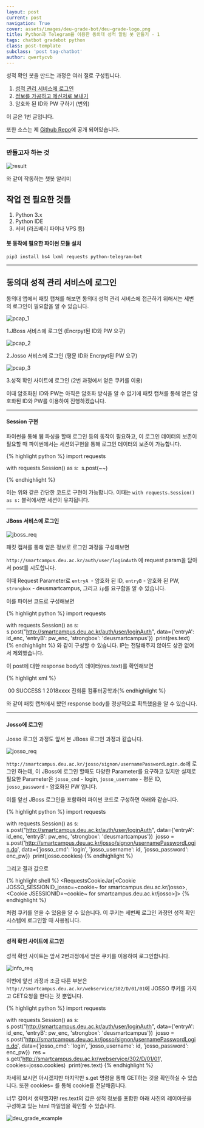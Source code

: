 ```yaml
---
layout: post
current: post
navigation: True
cover: assets/images/deu-grade-bot/deu-grade-logo.png
title: Python과 Telegram을 이용한 동의대 성적 알림 봇 만들기 - 1
tags: chatbot gradebot python
class: post-template
subclass: 'post tag-chatbot'
author: qwertycvb
---
```


성적 확인 봇을 만드는 과정은 여러 절로 구성됩니다.

1. [성적 관리 서비스에 로그인](https://blog.qwertycvb.com/deu-grade-bot-1)
2. [정보를 가공하고 메신저로 보내기](https://blog.qwertycvb.com/deu-grade-bot-2)
3. 암호화 된 ID와 PW 구하기 (번외)

이 글은 1번 글입니다.

또한 소스는 제 [Github Repo](https://github.com/SerenityS/deugradebot)에 공개 되어있습니다.

---

### 만들고자 하는 것

![result](assets/images/deu-grade-bot/result.png)

와 같이 작동하는 챗봇 알리미

## 작업 전 필요한 것들

1. Python 3.x
2. Python IDE
3. 서버 (라즈베리 파이나 VPS 등)

#### 봇 동작에 필요한 파이썬 모듈 설치

``pip3 install bs4 lxml requests python-telegram-bot``

---
## 동의대 성적 관리 서비스에 로그인

동의대 앱에서 패킷 캡쳐를 해보면 동의대 성적 관리 서비스에 접근하기 위해서는 세번의 로그인이 필요함을 알 수 있습니다.

![pcap_1](assets/images/deu-grade-bot/pcap_1.png)

1.JBoss 서비스에 로그인 (Encrpyt된 ID와 PW 요구)

![pcap_2](assets/images/deu-grade-bot/pcap_2.png)

2.Josso 서비스에 로그인 (평문 ID와 Encrpyt된 PW 요구)

![pcap_3](assets/images/deu-grade-bot/pcap_3.png)

3.성적 확인 사이트에 로그인 (2번 과정에서 얻은 쿠키를 이용)

이때 암호화된 ID와 PW는 아직은 암호화 방식을 알 수 없기에 패킷 캡쳐를 통해 얻은 암호화된 ID와 PW를 이용하여 진행하겠습니다.

---
#### Session 구현

파이썬을 통해 웹 파싱을 할때 로그인 등의 동작이 필요하고, 이 로그인 데이터의 보존이 필요할 때 파이썬에서는 세션의구현을 통해 로그인 데이터의 보존이 가능합니다.

{% highlight python %}
import requests

with requests.Session() as s:
​     s.post(~~)

{% endhighlight %}

이는 위와 같은 간단한 코드로 구현이 가능합니다. 이때는 ``with requests.Session() as s:`` 블럭에서만 세션이 유지됩니다.

---
#### JBoss 서비스에 로그인

![jboss_req](assets/images/deu-grade-bot/jboss_req.png)

패킷 캡쳐를 통해 얻은 정보로 로그인 과정을 구성해보면

``http://smartcampus.deu.ac.kr/auth/user/loginAuth`` 에 request param을 담아서 post를 시도합니다.

이때 Request Parameter로 ``entryA ``- 암호화 된 ID, ``entryB`` - 암호화 된 PW, ``strongbox`` - deusmartcampus, 그리고 ``ip``를 요구함을 알 수 있습니다.

이를 파이썬 코드로 구성해보면

{% highlight python %}
import requests

with requests.Session() as s:
​    s.post("http://smartcampus.deu.ac.kr/auth/user/loginAuth", data={'entryA': id_enc, 'entryB': pw_enc, 'strongbox': 'deusmartcampus'})
​    print(res.text)
{% endhighlight %}
와 같이 구성할 수 있습니다. IP는 전달해주지 않아도 상관 없어서 제외했습니다.

이 post에 대한 response body의 데이터(res.text)를 확인해보면

{% highlight xml %}
<?xml version="1.0" encoding="UTF-8"?>
<user>	   
​	<result>00</result>
​	<resultMessage>SUCCESS</resultMessage>
​	<resultRowCount>1</resultRowCount>       	
​	<suser_id>2018xxxx</suser_id>
​	<suser_nm>진희륜</suser_nm>
​	<dept_nm>컴퓨터공학과</dept_nm>
​	<dept_cd></dept_cd>
​	<sts></sts>
​	<emp_div_cd></emp_div_cd>
​	<dept_div></dept_div>
​	<emp_div></emp_div>
</user>
{% endhighlight %}

와 같이 패킷 캡쳐에서 봤던 response body를 정상적으로 획득했음을 알 수 있습니다.

---
#### Josso에 로그인

Josso 로그인 과정도 앞서 본 JBoss 로그인 과정과 같습니다.

![josso_req](assets/images/deu-grade-bot/josso_req.png)

``http://smartcampus.deu.ac.kr/josso/signon/usernamePasswordLogin.do``에 로그인 하는데, 이 JBoss에 로그인 할때도 다양한 Parameter를 요구하고 있지만 실제로 필요한 Parameter은  ``josso_cmd`` - login, ``josso_username`` - 평문 ID, ``josso_password`` - 암호화된 PW 입니다.

이를 앞선 JBoss 로그인을 포함하여 파이썬 코드로 구성하면 아래와 같습니다.

{% highlight python %}
import requests

with requests.Session() as s:
​    s.post("http://smartcampus.deu.ac.kr/auth/user/loginAuth", data={'entryA': id_enc, 'entryB': pw_enc, 'strongbox': 'deusmartcampus'})
​    josso = s.post('http://smartcampus.deu.ac.kr/josso/signon/usernamePasswordLogin.do', data={'josso_cmd': 'login', 'josso_username': id, 'josso_password': enc_pw})
​    print(josso.cookies)
{% endhighlight %}

그리고 결과 값으로

{% highlight shell %}
<RequestsCookieJar[<Cookie JOSSO_SESSIONID_josso=~cookie~ for smartcampus.deu.ac.kr/josso>, <Cookie JSESSIONID=~cookie~ for smartcampus.deu.ac.kr/josso>]>
{% endhighlight %}

처럼 쿠키를 얻을 수 있음을 알 수 있습니다. 이 쿠키는 세번째 로그인 과정인 성적 확인 시스템에 로그인할 때 사용됩니다.

---
#### 성적 확인 사이트에 로그인

성적 확인 사이트는 앞서 2번과정에서 얻은 쿠키를 이용하여 로그인합니다.

![info_req](assets/images/deu-grade-bot/info_req.png)

이번에 앞선 과정과 조금 다른 부분은 ``http://smartcampus.deu.ac.kr/webservice/302/D/01/01``에 JOSSO 쿠키를 가지고 GET요청을 한다는 것 뿐입니다.

{% highlight python %}
import requests

with requests.Session() as s:
​    s.post("http://smartcampus.deu.ac.kr/auth/user/loginAuth", data={'entryA': id_enc, 'entryB': pw_enc, 'strongbox': 'deusmartcampus'})
​    josso = s.post('http://smartcampus.deu.ac.kr/josso/signon/usernamePasswordLogin.do', data={'josso_cmd': 'login', 'josso_username': id, 'josso_password': enc_pw})
​    res = s.get('http://smartcampus.deu.ac.kr/webservice/302/D/01/01', cookies=josso.cookies)
​    print(res.text)
{% endhighlight %}

자세히 보시면 아시겠지만 마지막만 s.get 명령을 통해 GET하는 것을 확인하실 수 있습니다. 또한 cookies= 를 통해 cookie를 전달해줍니다.

너무 길어서 생략했지만 res.text의 값은 성적 정보를 포함한 아래 사진의 레이아웃을 구성하고 있는 html 파일임을 확인할 수 있습니다.

![deu_grade_example](assets/images/deu-grade-bot/deu_grade_example.png)